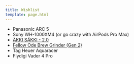 ```yaml
---
title: Wishlist
template: page.html
---
```


- Panasonic ARC 5
- Sony WH-1000XM4 (or go crazy with AirPods Pro Max)
- [ÄKKI SÄKKI - 2.0](https://www.akkisakki.com/products/akki-sakki-musta-preorder)
- [Fellow Ode Brew Grinder (Gen 2)](https://fellowproducts.com/products/ode-brew-grinder-gen-2)
- Tag Heuer Aquaracer
- Flydigi Vader 4 Pro
